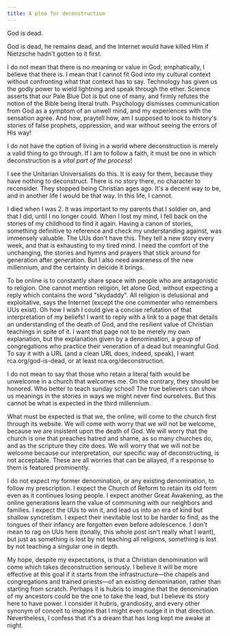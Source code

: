 ```yaml
---
title: A plea for deconstruction
---
```


God is dead.

God is dead, he remains dead, and the Internet would have killed Him if Nietzsche hadn't gotten to it first.

I do not mean that there is no meaning or value in God; emphatically, I believe that there is. I mean that I cannot fit God into my cultural context without confronting what that context has to say. Technology has given us the godly power to wield lightning and speak through the ether. Science asserts that our Pale Blue Dot is but one of many, and firmly refutes the notion of the Bible being literal truth. Psychology dismisses communication from God as a symptom of an unwell mind, and my experiences with the sensation agree. And how, praytell how, am I supposed to look to history's stories of false prophets, oppression, and war without seeing the errors of His way!

I do not have the option of living in a world where deconstruction is merely a valid thing to go through. If I am to follow a faith, it must be one in which deconstruction is a *vital part of the process*!

I see the Unitarian Universalists do this. It is easy for them, because they have nothing to deconstruct. There is no story there, no character to reconsider. They stopped being Christian ages ago. It's a decent way to be, and in another life I would be that way. In this life, I cannot. 

I died when I was 2. It was important to my parents that I soldier on, and that I did, until I no longer could. When I lost my mind, I fell back on the stories of my childhood to find it again. Having a canon of stories, something definitive to reference and check my understanding against, was immensely valuable. The UUs don't have this. They tell a new story every week, and that is exhausting to my tired mind. I need the comfort of the unchanging, the stories and hymns and prayers that stick around for generation after generation. But I also need awareness of the new millennium, and the certainty in deicide it brings.

To be online is to constantly share space with people who are antagonistic to religion. One cannot mention religion, let alone God, without expecting a reply which contains the word "skydaddy". All religion is delusional and exploitative, says the Internet (except the one commenter who remembers UUs exist). Oh how I wish I could give a concise refutation of that interpretation of my beliefs! I want to reply with a link to a page that details an understanding of the death of God, and the resilient value of Christian teachings in spite of it. I want that page not to be merely my own explanation, but the explanation given by a denomination, a group of congregations who practice their veneration of a dead but meaningful God. To say it with a URL (and a clean URL does, indeed, speak), I want rca.org/god-is-dead, or at least rca.org/deconstruction.

I do not mean to say that those who retain a literal faith would be unwelcome in a church that welcomes me. On the contrary, they should be honored. Who better to teach sunday school! The true believers can show us meanings in the stories in ways we might never find ourselves. But this cannot be what is expected in the third millennium.

What must be expected is that we, the online, will come to the church first through its website. We will come with worry that we will not be welcome, because we are insistent upon the death of God. We will worry that the church is one that preaches hatred and shame, as so many churches do, and as the scripture they cite does. We will worry that we will not be welcome because our interpretation, our specific way of deconstructing, is not acceptable. These are all worries that can be allayed, if a response to them is featured prominently.

I do not expect my former denomination, or any existing denomination, to follow my prescription. I expect the Church of Reform to retain its old form even as it continues losing people. I expect another Great Awakening, as the online generations learn the value of communing with our neighbors and families. I expect the UUs to win it, and lead us into an era of kind but shallow syncretism. I expect their inevitable lost to be harder to find, as the tongues of their infancy are forgotten even before adolescence. I don't mean to rag on UUs here (tonally, this whole post isn't really what I want), but just as something is lost by not teaching all religions, something is lost by not teaching a singular one in depth.

My hope, despite my expectations, is that a Christian denomination will come which takes deconstruction seriously. I believe it will be more effective at this goal if it starts from the infrastructure—the chapels and congregations and trained priests—of an existing denomination, rather than starting from scratch. Perhaps it is hubris to imagine that the denomination of my ancestors could be the one to take the lead, but I believe its story here to have power. I consider it hubris, grandiosity, and every other synonym of conceit to imagine that I might even nudge it in that direction. Nevertheless, I confess that it's a dream that has long kept me awake at night.